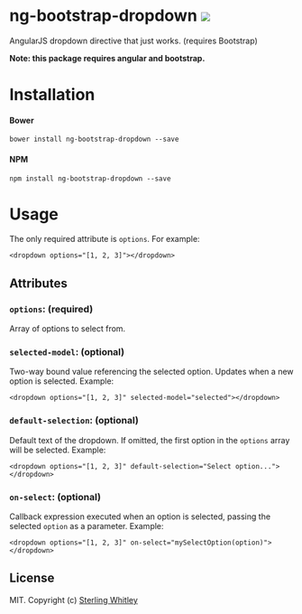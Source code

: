 # ng-bootstrap-dropdown ![](https://magnum.travis-ci.com/sterlingw/ng-bootstrap-dropdown.svg?token=cK5pQscszzyjuzCs37S3&branch=master)
AngularJS dropdown directive that just works. (requires Bootstrap)

**Note: this package requires angular and bootstrap.**

# Installation
#### Bower
```
bower install ng-bootstrap-dropdown --save
```
#### NPM
```
npm install ng-bootstrap-dropdown --save
```

# Usage
The only required attribute is `options`. For example:
```
<dropdown options="[1, 2, 3]"></dropdown>
```

## Attributes
### `options`: (required)
Array of options to select from.

### `selected-model`: (optional)
Two-way bound value referencing the selected option. Updates when a new option is selected. Example:
```
<dropdown options="[1, 2, 3]" selected-model="selected"></dropdown>
```

### `default-selection`: (optional)
Default text of the dropdown. If omitted, the first option in the `options` array will be selected. Example:
```
<dropdown options="[1, 2, 3]" default-selection="Select option..."></dropdown>
```

### `on-select`: (optional)
Callback expression executed when an option is selected, passing the selected `option` as a parameter. Example:
```
<dropdown options="[1, 2, 3]" on-select="mySelectOption(option)"></dropdown>
```

## License
MIT. Copyright (c) [Sterling Whitley](http://sterlingw.com)
